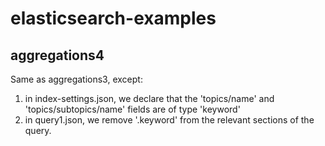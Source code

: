 # elasticsearch-examples

## aggregations4

Same as aggregations3, except: 
 
 1. in index-settings.json, we declare that the 'topics/name' and 'topics/subtopics/name' fields are of type 'keyword'
 2. in query1.json, we remove '.keyword' from the relevant sections of the query.

 